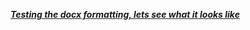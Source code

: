 <p><strong><em><ins>Testing the docx formatting, lets see what it looks like</ins></em></strong></p>
<p></p>
